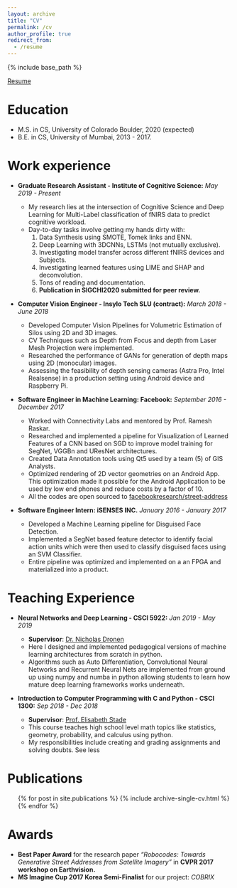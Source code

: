 ```yaml
---
layout: archive
title: "CV"
permalink: /cv
author_profile: true
redirect_from:
  - /resume
---
```


{% include base_path %}

[Resume](https://kaunild.github.io/files/resume-08-19.pdf)

Education
======
* M.S. in CS, University of Colorado Boulder, 2020 (expected)
* B.E. in CS, University of Mumbai, 2013 - 2017.

Work experience
======
* __Graduate Research Assistant - Institute of Cognitive Science:__ _May 2019 - Present_
  * My research lies at the intersection of Cognitive Science and Deep Learning for Multi-Label classification of fNIRS data to predict cognitive workload.
  * Day-to-day tasks involve getting my hands dirty with:
    1. Data Synthesis using SMOTE, Tomek links and ENN.
    2. Deep Learning with 3DCNNs, LSTMs (not mutually exclusive).
    3. Investigating model transfer across different fNIRS devices and Subjects.
    4. Investigating learned features using LIME and SHAP and deconvolution.
    5. Tons of reading and documentation.
    6. __Publication in SIGCHI2020 submitted for peer review.__
* __Computer Vision Engineer - Insylo Tech SLU (contract):__ _March 2018 - June 2018_
  * Developed Computer Vision Pipelines for Volumetric Estimation of Silos using 2D and 3D images.
  * CV Techniques such as Depth from Focus and depth from Laser Mesh Projection were implemented.
  * Researched the performance of GANs for generation of depth maps using 2D (monocular) images.  
  * Assessing the feasibility of depth sensing cameras (Astra Pro, Intel Realsense) in a production setting using Android device and Raspberry Pi.

* __Software Engineer in Machine Learning: Facebook:__ _September 2016 - December 2017_
  * Worked with Connectivity Labs and mentored by Prof. Ramesh Raskar.
  * Researched and implemented a pipeline for Visualization of Learned Features of a CNN based on SGD to improve model training for SegNet, VGGBn and UResNet architectures.
  * Created Data Annotation tools using Qt5 used by a team (5) of GIS Analysts.
  * Optimized rendering of 2D vector geometries on an Android App. This optimization made it possible for the Android Application to be used by low end phones and reduce costs by a factor of 10.
  * All the codes are open sourced to [facebookresearch/street-address](https://github.com/facebookresearch/street-addresses)

* __Software Engineer Intern: iSENSES INC.__ _January 2016 - January 2017_
  * Developed a Machine Learning pipeline for Disguised Face Detection.
  * Implemented a SegNet based feature detector to identify facial action units which were then used to classify disguised faces using an SVM Classifier.
  * Entire pipeline was optimized and implemented on a an FPGA and materialized into a product.

Teaching Experience
======
* __Neural Networks and Deep Learning - CSCI 5922:__ _Jan 2019 - May 2019_
  * __Supervisor__: [Dr. Nicholas Dronen](https://ndronen.github.io/CSCI5922/)
  * Here I designed and implemented pedagogical versions of machine learning architectures from scratch in python.
  * Algorithms such as Auto Differentiation, Convolutional Neural Networks and Recurrent Neural Nets are implemented
    from ground up using numpy and numba in python allowing students to learn how mature deep learning frameworks works underneath.

* __Introduction to Computer Programming with C and Python - CSCI 1300:__ _Sep 2018 - Dec 2018_
  * __Supervisor__: [Prof. Elisabeth Stade](https://www.colorado.edu/cs/elisabeth-stade)
  * This course teaches high school level math topics like statistics, geometry, probability, and calculus using python.
  * My responsibilities include creating and grading assignments and solving doubts. See less



Publications
======
  <ul>{% for post in site.publications %}
    {% include archive-single-cv.html %}
  {% endfor %}</ul>

Awards
======
* __Best Paper Award__ for the research paper _“Robocodes: Towards Generative Street Addresses from Satellite Imagery”_ in __CVPR 2017 workshop on Earthvision.__
* __MS Imagine Cup 2017 Korea Semi-Finalist__ for our project: _COBRIX_  
